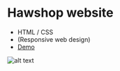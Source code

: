 # Hawshop website
- HTML / CSS
- (Responsive web design)
- [Demo](https://haopham1705.github.io/shopping-web/Haw-Shop/)

![alt text](https://i.imgur.com/8IwBaUK.png?raw=true)
